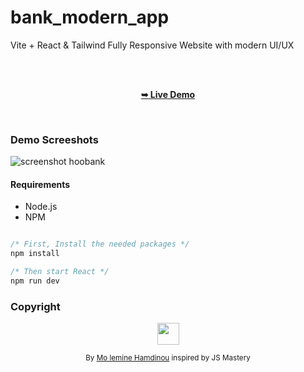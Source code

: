 # bank_modern_app
Vite + React &amp; Tailwind Fully Responsive Website with modern UI/UX

<div align="center">

  <br />
  <br />
  

  <a href="https://mo-hoobank.netlify.app/"><strong>➥ Live Demo</strong></a>

</div>

<br />

### Demo Screeshots
![screenshot hoobank](https://user-images.githubusercontent.com/76164295/195469856-9859c44b-8749-4cc0-8855-5a52b935c8f7.png)






#### Requirements

- Node.js
- NPM

```javascript

/* First, Install the needed packages */
npm install

/* Then start React */
npm run dev

```

### Copyright 
<p align="center"><img src="https://avatars.githubusercontent.com/u/76164295?v=4" width="35" height="35"/></p>
<p align="center">
<sub>By <a href="https://github.com/Med-lemineHmd">Mo lemine Hamdinou</a> inspired by JS Mastery</sub>
</p>
